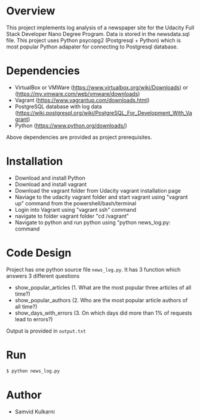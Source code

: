 # Overview

This project implements log analysis of a newspaper site for the Udacity Full Stack Developer Nano Degree Program. Data is stored in the newsdata.sql file. This project uses Python psycopg2 (Postgresql + Python) which is most popular Python adapater for connecting to Postgresql database. 

# Dependencies

* VirtualBox or VMWare (https://www.virtualbox.org/wiki/Downloads) or (https://my.vmware.com/web/vmware/downloads)
* Vagrant (https://www.vagrantup.com/downloads.html)
* PostgreSQL database with log data (https://wiki.postgresql.org/wiki/PostgreSQL_For_Development_With_Vagrant)
* Python (https://www.python.org/downloads/)

Above dependencies are provided as project prerequisites.

# Installation
* Download and install Python 
* Download and install vagrant
* Download the vagrant folder from Udacity vagrant installation page
* Naviage to the udacity vagrant folder and start vagrant using "vagrant up" command from the powershell/bash/terminal
* Login into Vagrant using "vagrant ssh" command
* navigate to folder vagrant folder "cd /vagrant"
* Navigate to python and run python using "python news_log.py: command

# Code Design

Project has one python source file `news_log.py`. It has 3 function which answers 3 different questions

 * show_popular_articles (1. What are the most popular three articles of all time?)
 * show_popular_authors (2. Who are the most popular article authors of all time?)
 * show_days_with_errors (3. On which days did more than 1% of requests lead to errors?)

Output is provided in `output.txt`

# Run

```bash
$ python news_log.py
```

# Author

* Samvid Kulkarni



